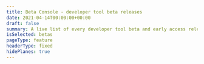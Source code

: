 ```yaml
---
title: Beta Console - developer tool beta releases
date: 2021-04-14T00:00:00+00:00
draft: false 
summary: A live list of every developer tool beta and early access release.
isSelected: betas
pageType: feature
headerType: fixed
hidePlanes: true
---
```

